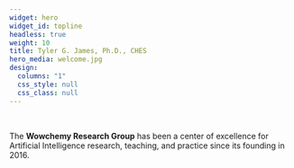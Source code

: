```yaml
---
widget: hero
widget_id: topline
headless: true
weight: 10
title: Tyler G. James, Ph.D., CHES
hero_media: welcome.jpg
design:
  columns: "1"
  css_style: null
  css_class: null
---
```


<br>

The **Wowchemy Research Group** has been a center of excellence for Artificial Intelligence research, teaching, and practice since its founding in 2016.
